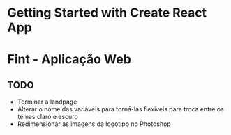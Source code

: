 # Getting Started with Create React App

# Fint - Aplicação Web

## TODO

- Terminar a landpage
- Alterar o nome das variáveis para torná-las flexíveis para troca entre os temas claro e escuro
- Redimensionar as imagens da logotipo no Photoshop